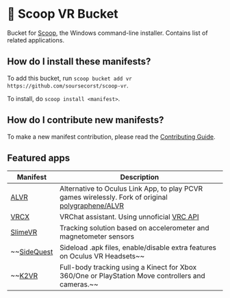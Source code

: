 # 🥽 Scoop VR Bucket 
<!-- Uncomment the following line after replacing placeholders -->
<!-- [![Build Status](https://ci.appveyor.com/api/projects/status/<appveyor-badge-id>?svg=true)](https://ci.appveyor.com/project/<username>/<bucketname> "Build Status") [![Excavator](https://github.com/<username>/<bucketname>/actions/workflows/excavator.yml/badge.svg)](https://github.com/<username>/<bucketname>/actions/workflows/excavator.yml) -->
Bucket for [Scoop](https://scoop.sh), the Windows command-line installer.
Contains list of related applications.

How do I install these manifests?
---------------------------------

To add this bucket, run `scoop bucket add vr https://github.com/soursecorst/scoop-vr`. 

To install, do `scoop install <manifest>`.

How do I contribute new manifests?
----------------------------------

To make a new manifest contribution, please read the [Contributing Guide](https://github.com/ScoopInstaller/.github/blob/main/.github/CONTRIBUTING.md).

<!-- To use this template

- Modify the Readme.md and the bin/auto-pr.ps1 files accordingly.
- Enable GitHub Actions for this repository.
- Login to AppVeyor and import this repository. -->

## Featured apps

| Manifest | Description |
|----------|-------------|
| [ALVR](https://github.com/alvr-org/ALVR) | Alternative to Oculus Link App, to play PCVR games wirelessly. Fork of original [polygraphene/ALVR](https://github.com/polygraphene/ALVR) |
| [VRCX](https://github.com/pypy-vrc/VRCX) | VRChat assistant. Using unnoficial [VRC API](https://github.com/vrchatapi) |
| [SlimeVR](https://github.com/SlimeVR/SlimeVR-Server) | Tracking solution based on accelerometer and magnetometer sensors |
| ~~[SideQuest](https://github.com/SideQuestVR/SideQuest) | Sideload .apk files, enable/disable extra features on Oculus VR Headsets~~ |
| ~~[K2VR](https://github.com/KinectToVR/KinectToVR) | Full-body tracking using a Kinect for Xbox 360/One or PlayStation Move controllers and cameras.~~ |
